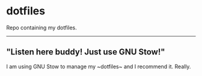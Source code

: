 # dotfiles

Repo containing my dotfiles.

---

## "Listen here buddy! Just use GNU Stow!"

I am using GNU Stow to manage my ~dotfiles~ and I recommend it. Really.
